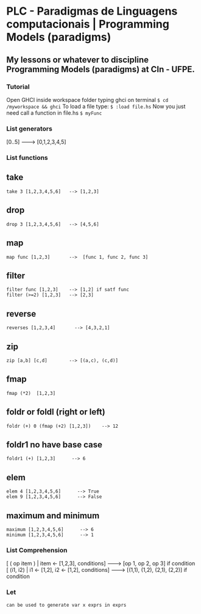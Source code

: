 # PLC - Paradigmas de Linguagens computacionais | Programming Models (paradigms)

## My lessons or whatever to discipline Programming Models (paradigms) at CIn - UFPE.

### Tutorial

Open GHCI inside workspace folder typing ghci on terminal
    `$ cd /myworkspace && ghci`
To load a file type: 
    `$ :load file.hs`
Now you just need call a function in file.hs
    `$ myFunc`


### List generators

[0..5]  ---> [0,1,2,3,4,5]

### List functions

## take
    take 3 [1,2,3,4,5,6]   --> [1,2,3]

## drop    
    drop 3 [1,2,3,4,5,6]   --> [4,5,6]

## map
    map func [1,2,3]       -->  [func 1, func 2, func 3]

## filter
    filter func [1,2,3]    --> [1,2] if satf func
    filter (>=2) [1,2,3]   --> [2,3]

## reverse
    reverses [1,2,3,4]       --> [4,3,2,1]

## zip
    zip [a,b] [c,d]        --> [(a,c), (c,d)]

## fmap 
    fmap (*2)  [1,2,3]

## foldr or foldl (right or left)
    foldr (+) 0 (fmap (+2) [1,2,3])    --> 12

## foldr1 no have base case
    foldr1 (+) [1,2,3]      --> 6

## elem
    elem 4 [1,2,3,4,5,6]      --> True
    elem 9 [1,2,3,4,5,6]      --> False

## maximum and minimum
    maximum [1,2,3,4,5,6]      --> 6
    minimum [1,2,3,4,5,6]      --> 1

### List Comprehension

[ ( op item ) | item <- [1,2,3], conditions]        ---> [op 1, op 2, op 3] if condition
[ (i1, i2) | i1 <- [1,2], i2 <- [1,2], conditions]     ---> [(1,1), (1,2), (2,1), (2,2)] if condition

### Let
    can be used to generate var x exprs in exprs